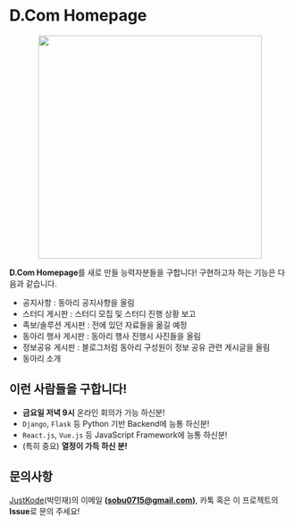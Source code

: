 # D.Com Homepage
<p align="center">
    <img src="https://avatars2.githubusercontent.com/u/37439249?s=200&v=4" width="400px">
</p>

**D.Com Homepage**를 새로 만들 능력자분들을 구합니다! 구현하고자 하는 기능은 다음과 같습니다.
- 공지사항 : 동아리 공지사항을 올림
- 스터디 게시판 : 스터디 모집 및 스터디 진행 상황 보고
- 족보/솔루션 게시판 : 전에 있던 자료들을 옮길 예정
- 동아리 행사 게시판 : 동아리 행사 진행시 사진들을 올림
- 정보공유 게시판 : 블로그처럼 동아리 구성원이 정보 공유 관련 게시글을 올림
- 동아리 소개

## 이런 사람들을 구합니다!
- **금요일 저녁 9시** 온라인 회의가 가능 하신분!
- `Django`, `Flask` 등 Python 기반 Backend에 능통 하신분!
- `React.js`, `Vue.js` 등 JavaScript Framework에 능통 하신분!
- (특히 중요) **열정이 가득 하신 분!**

## 문의사항
[JustKode](https://github.com/JustKode)(박민재)의 이메일 **(sobu0715@gmail.com)**, 카톡 혹은 이 프로젝트의 **Issue**로 문의 주세요! 